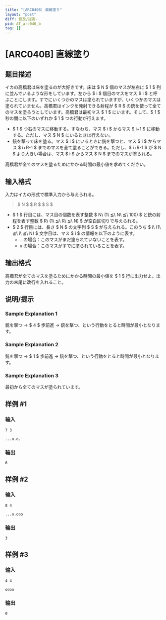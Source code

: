 ```yaml
---
title: "[ARC040B] 直線塗り"
layout: "post"
diff: 普及/提高-
pid: AT_arc040_b
tag: []
---
```


# [ARC040B] 直線塗り

## 题目描述

[problemUrl]: https://atcoder.jp/contests/arc040/tasks/arc040_b

イカの高橋君は床を塗るのが大好きです。床は $ N $ 個のマスが左右に $ 1 $ 列に並んでいるような形をしています。左から $ i $ 個目のマスをマス $ i $ と呼ぶことにします。すでにいくつかのマスは塗られていますが、いくつかのマスは塗られていません。高橋君はインクを発射できる射程が $ R $ の銃を使って全てのマスを塗ろうとしています。高橋君は最初マス $ 1 $ にいます。そして、$ 1 $ 秒の間に以下のいずれか $ 1 $ つの行動が行えます。

- $ 1 $ つ右のマスに移動する。すなわち、マス $ i $ からマス $ i+1 $ に移動する。ただし、マス $ N $ にいるときは行えない。
- 銃を撃って床を塗る。マス $ i $ にいるときに銃を撃つと、マス $ i $ からマス $ i+R-1 $ までのマスを全て塗ることができる。ただし、$ i+R-1 $ が $ N $ より大きい場合は、マス $ i $ からマス $ N $ までのマスが塗られる。

高橋君が全てのマスを塗るためにかかる時間の最小値を求めてください。

## 输入格式

入力はイカの形式で標準入力から与えられる。

> $ N $ $ R $ $ S $

- $ 1 $ 行目には、マス目の個数を表す整数 $ N\ (1\ ≦\ N\ ≦\ 100) $ と銃の射程を表す整数 $ R\ (1\ ≦\ R\ ≦\ N) $ が空白区切りで与えられる。
- $ 2 $ 行目には、長さ $ N $ の文字列 $ S $ が与えられる。このうち $ i\ (1\ ≦\ i\ ≦\ N) $ 文字目は、マス $ i $ の情報を以下のように表す。 
  - `.` の場合：このマスがまだ塗られていないことを表す。
  - `o` の場合：このマスがすでに塗られていることを表す。

## 输出格式

高橋君が全てのマスを塗るためにかかる時間の最小値を $ 1 $ 行に出力せよ。出力の末尾に改行を入れること。

## 说明/提示

### Sample Explanation 1

銃を撃つ → $ 4 $ 歩前進 → 銃を撃つ、という行動をとると時間が最小となります。

### Sample Explanation 2

銃を撃つ → $ 1 $ 歩前進 → 銃を撃つ、という行動をとると時間が最小となります。

### Sample Explanation 3

最初から全てのマスが塗られています。

## 样例 #1

### 输入

```
7 3
...o.o.
```

### 输出

```
6
```

## 样例 #2

### 输入

```
8 4
...o.ooo
```

### 输出

```
3
```

## 样例 #3

### 输入

```
4 4
oooo
```

### 输出

```
0
```

